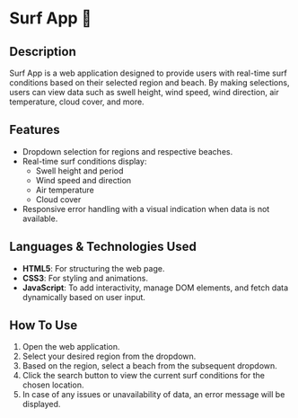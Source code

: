 # Surf App 🌊

## Description
Surf App is a web application designed to provide users with real-time surf conditions based on their selected region and beach. By making selections, users can view data such as swell height, wind speed, wind direction, air temperature, cloud cover, and more.

## Features
- Dropdown selection for regions and respective beaches.
- Real-time surf conditions display:
  - Swell height and period
  - Wind speed and direction
  - Air temperature
  - Cloud cover
- Responsive error handling with a visual indication when data is not available.

## Languages & Technologies Used
- **HTML5**: For structuring the web page.
- **CSS3**: For styling and animations.
- **JavaScript**: To add interactivity, manage DOM elements, and fetch data dynamically based on user input.

## How To Use
1. Open the web application.
2. Select your desired region from the dropdown.
3. Based on the region, select a beach from the subsequent dropdown.
4. Click the search button to view the current surf conditions for the chosen location.
5. In case of any issues or unavailability of data, an error message will be displayed.
